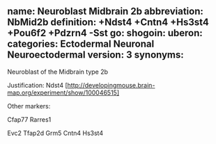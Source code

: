 name: Neuroblast Midbrain 2b
abbreviation: NbMid2b
definition: +Ndst4 +Cntn4 +Hs3st4 +Pou6f2 +Pdzrn4 -Sst
go:
shogoin: 
uberon:
categories: Ectodermal Neuronal Neuroectodermal
version: 3
synonyms:
---

Neuroblast of the Midbrain type 2b

Justification:
Ndst4 [http://developingmouse.brain-map.org/experiment/show/100046515]


Other markers:

Cfap77
Rarres1

Evc2
Tfap2d
Grm5
Cntn4
Hs3st4
